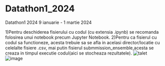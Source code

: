 # Datathon1_2024
Datathon1 2024 9 ianuarie - 1 martie 2024

1)Pentru deschiderea fisierului cu codul (cu extensia .ipynb) se recomanda folosirea unui notebook precum Jupyter Notebook.
2)Pentru ca fisierul cu codul sa functioneze, acesta trebuie sa se afla in acelasi director/locatie cu celelalte fisiere .csv, mai putin fisierul submmission_ensemble,acesta se creaza in timpul executie codul(aici se stocheaza rezultatele).
 ![talet](https://github.com/kingmoisa/Datathon1_2024/assets/155169936/abfd563d-3985-4358-b1f1-e6b5ae6f7489)
![image](https://github.com/kingmoisa/Datathon1_2024/assets/155169936/58ce4ddf-5949-4645-b92e-4eecd182ba18)



